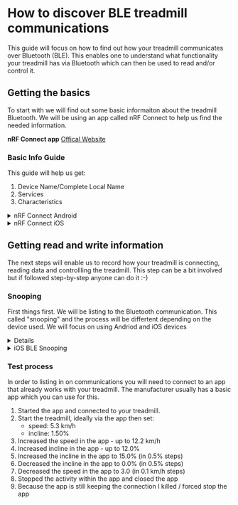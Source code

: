 # How to discover BLE treadmill communications
This guide will focus on how to find out how your treadmill communicates over Bluetooth (BLE). This enables one to understand what functionality your treadmill has via Bluetooth which can then be used to read and/or control it.

## Getting the basics
To start with we will find out some basic informaiton about the treadmill Bluetooth. We will be using an app called nRF Connect to help us find the needed information.

**nRF Connect app**
<a href="https://www.nordicsemi.com/Products/Development-tools/nrf-connect-for-mobile">Offical Website<a/> 

### Basic Info Guide
This guide will help us get:
1. Device Name/Complete Local Name
2. Services
3. Characteristics
<details>
  
  <summary>nRF Connect Android</summary>
  
  1. Install the nRF Connect app <br>
  Note: make sure the treadmill is not connected to any devices or apps.<br>
  2. Click `SCAN`. This will scan all the available Bluetooth devices.<br>
  You should now see your treadmill listed in the device list under the `SCANNER` tab.<br>
  3. Click on the device name. Will will expand and provide some more information. You are looking for the following:<br>
  <strong>Complete Local Name<br>
    Service Data<br></strong>
  Take a screen shot of this information.<br>
  Next we will find the Characteristics. <br>
  4. Click the `CONNECT` next to your device name.<br>
  You will now be connected to the treadmill via Bluetooth.<br>
  5. Make sure you are on the the `CLIENT` tab at the top.<br>
  6. You will see a number of headings. Open each heading and take note of any containing the word `Characteristics`. <br>
  Take a screen shot of this information.<br>
    
</details>

<details>
  
  <summary>nRF Connect iOS</summary>
  1. Coming Soon
  
</details>

## Getting read and write information
The next steps will enable us to record how your treadmill is connecting, reading data and controllling the treadmill. This step can be a bit involved but if followed step-by-step anyone can do it :-)

### Snooping
First things first. We will be listing to the Bluetooth communication. This called "snooping" and the process will be differtent depending on the device used. We will focus on using Andriod and iOS devices

<details>
  <summary>Android BLE Snooping</summary>
  
1.  Enable developer mode.<br>
Each manufacturer has their own steps to enable this but a quick Google will get you there.<br>
e.g. <a href="https://www.google.com/search?q=samsung+s22+enable+developer+mode">Google Search Example</a><br>
2.  Go to Settings<br>
3.  Go into developer options<br>
4.  Enable the option Enable Bluetooth HCI snoop log<br>
5.  Restart your phone<br>
6.  Next record a predefined communicaiton steps with the treadmill
<a href="https://github.com/AdvancedBLE/Discovering_BLE_Treadmills/blob/main/README.md#test-process">(test process).</a> <br>
7.  Disable the option Enable Bluetooth HCI snoop log<br>
8.  In Developer Options: Bug report->Full report<br>
9.  Once completed a notification will appear at the top of the device. Click on it, share it via e.g. Discord. <br>
10. This zip file will contain the entire report. In the zip file look for the folder called **FS/Data/Log/bt**. This is the folder contains the raw Bluetooth communication.<br>
  
</details>
  
<details>
<summary>iOS BLE Snooping</summary>
  
1.  Coming Soon
  
</details>

### Test process
In order to listing in on communications you will need to connect to an app that already works with your treadmill. The manufacturer usually has a basic app which you can use for this.

1.  Started the app and connected to your treadmill.
2.  Start the treadmill, ideally via the app then set:
    - speed: 5.3 km/h
    - incline: 1.50%
3.  Increased the speed in the app - up to 12.2 km/h
4.  Increased incline in the app - up to 12.0%
5.  Increased the incline in the app to 15.0% (in 0.5% steps)
6.  Decreased the incline in the app to 0.0% (in 0.5% steps)
7.  Decreased the speed in the app to 3.0 (in 0.1 km/h steps)
8.  Stopped the activity within the app and closed the app
9.  Because the app is still keeping the connection I killed / forced stop the app
